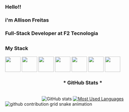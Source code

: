 ### Hello!! <br> 
### i'm Allison Freitas <br>
### Full-Stack Developer at F2 Tecnologia
##
 <h3 align="left">My Stack</h3>
 <div align="left">
 <img src="https://cdn.jsdelivr.net/gh/devicons/devicon@latest/icons/python/python-original.svg"  width="50" height="50"/> <img src="https://cdn.jsdelivr.net/gh/devicons/devicon@latest/icons/c/c-original.svg"  width="50" height="50"/> <img src="https://cdn.jsdelivr.net/gh/devicons/devicon@latest/icons/react/react-original.svg" width="50" height="50"/> <img src="https://cdn.jsdelivr.net/gh/devicons/devicon@latest/icons/nodejs/nodejs-original.svg" width="50" height="50" /> <img src="https://cdn.jsdelivr.net/gh/devicons/devicon@latest/icons/nodemon/nodemon-original.svg"width="50" height="50" />  <img src="https://cdn.jsdelivr.net/gh/devicons/devicon@latest/icons/mongodb/mongodb-original.svg" width="50" height="50"/> 
            <img src="https://cdn.jsdelivr.net/gh/devicons/devicon@latest/icons/javascript/javascript-original.svg"  width="50" height="50" />
          
 </div>         
<div style="text-align: center;" align="center">
  <h3>* GitHub Stats *</h3>
  <br>
  <img src="https://github-readme-stats-git-masterrstaa-rickstaa.vercel.app/api?username=Allisonfreittass&hide_title=true&show_icons=true&include_all_commits=false&count_private=true&line_height=25&hide=issues&bg_color=000&title_color=FF00F6&text_color=FFF&border_radius=3&border_color=36123c&icon_color=FF00F6&theme=jolly" alt="GitHub stats">

  <a href="https://github.com/Allisonfreittass/github-readme-stats">
    <img src="https://github-readme-stats-git-masterrstaa-rickstaa.vercel.app/api/top-langs/?username=Allisonfreittass&line_height=10&card_width=290&layout=compact&hide_title=false&count_private=true&langs_count=4&show_icons=true&title_color=FF00F6&hide=html,css&bg_color=000&text_color=8B8B8B&border_radius=3&border_color=561760&count_private=true" alt="Most Used Languages">
  </a>
</div>

<picture align="center">
  <source media="(prefers-color-scheme: dark)" srcset="https://raw.githubusercontent.com/Allisonfreittass/Allisonfreittass/output/github-contribution-grid-snake-dark.svg">
  <source media="(prefers-color-scheme: light)" srcset="https://raw.githubusercontent.com/Allisonfreittass/Allisonfreittass/output/github-contribution-grid-snake-dark.svg">
  <img align="center" alt="github contribution grid snake animation" src="https://raw.githubusercontent.com/Allisonfreittass/Allisonfreittass/output/github-contribution-grid-snake.svg">
</picture>

          


          

